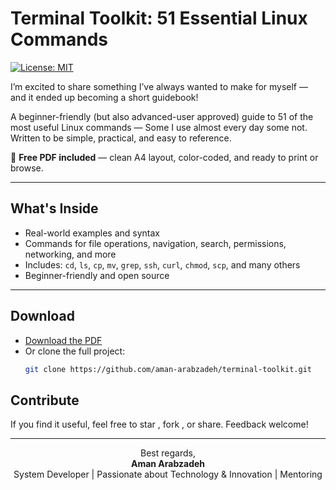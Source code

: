 
# Terminal Toolkit: 51 Essential Linux Commands
[![License: MIT](https://img.shields.io/badge/License-MIT-yellow.svg)](https://opensource.org/licenses/MIT)

I’m excited to share something I’ve always wanted to make for myself — and it ended up becoming a short guidebook!

A beginner-friendly (but also advanced-user approved) guide to 51 of the most useful Linux commands — Some I use almost every day some not.
Written to be simple, practical, and easy to reference.

📄 **Free PDF included** — clean A4 layout, color-coded, and ready to print or browse.

---

##  What's Inside

- Real-world examples and syntax
- Commands for file operations, navigation, search, permissions, networking, and more
- Includes: `cd`, `ls`, `cp`, `mv`, `grep`, `ssh`, `curl`, `chmod`, `scp`, and many others
- Beginner-friendly and open source

---

##  Download

- [ Download the PDF](./main.pdf)
- Or clone the full project:  
  ```bash
  git clone https://github.com/aman-arabzadeh/terminal-toolkit.git

## Contribute
If you find it useful, feel free to star , fork , or share. Feedback welcome!


---


<div align="center">

Best regards,  
**Aman Arabzadeh**  
System Developer | Passionate about Technology & Innovation | Mentoring

</div>



